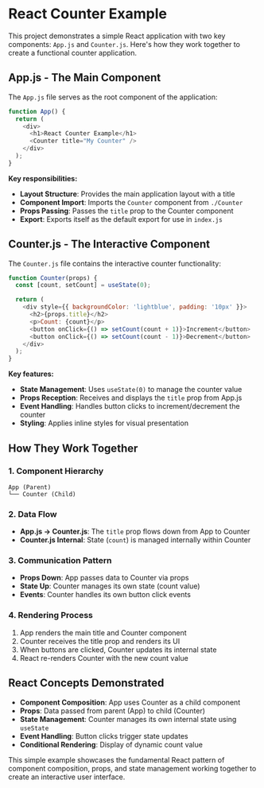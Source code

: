 # React Counter Example

This project demonstrates a simple React application with two key components: `App.js` and `Counter.js`. Here's how they work together to create a functional counter application.

## App.js - The Main Component

The `App.js` file serves as the root component of the application:

```javascript
function App() {
  return (
    <div>
      <h1>React Counter Example</h1>
      <Counter title="My Counter" />
    </div>
  );
}
```

**Key responsibilities:**
- **Layout Structure**: Provides the main application layout with a title
- **Component Import**: Imports the `Counter` component from `./Counter`
- **Props Passing**: Passes the `title` prop to the Counter component
- **Export**: Exports itself as the default export for use in `index.js`

## Counter.js - The Interactive Component

The `Counter.js` file contains the interactive counter functionality:

```javascript
function Counter(props) {
  const [count, setCount] = useState(0);

  return (
    <div style={{ backgroundColor: 'lightblue', padding: '10px' }}>
      <h2>{props.title}</h2>
      <p>Count: {count}</p>
      <button onClick={() => setCount(count + 1)}>Increment</button>
      <button onClick={() => setCount(count - 1)}>Decrement</button>
    </div>
  );
}
```

**Key features:**
- **State Management**: Uses `useState(0)` to manage the counter value
- **Props Reception**: Receives and displays the `title` prop from App.js
- **Event Handling**: Handles button clicks to increment/decrement the counter
- **Styling**: Applies inline styles for visual presentation

## How They Work Together

### 1. Component Hierarchy
```
App (Parent)
└── Counter (Child)
```

### 2. Data Flow
- **App.js → Counter.js**: The `title` prop flows down from App to Counter
- **Counter.js Internal**: State (`count`) is managed internally within Counter

### 3. Communication Pattern
- **Props Down**: App passes data to Counter via props
- **State Up**: Counter manages its own state (count value)
- **Events**: Counter handles its own button click events

### 4. Rendering Process
1. App renders the main title and Counter component
2. Counter receives the title prop and renders its UI
3. When buttons are clicked, Counter updates its internal state
4. React re-renders Counter with the new count value

## React Concepts Demonstrated

- **Component Composition**: App uses Counter as a child component
- **Props**: Data passed from parent (App) to child (Counter)
- **State Management**: Counter manages its own internal state using `useState`
- **Event Handling**: Button clicks trigger state updates
- **Conditional Rendering**: Display of dynamic count value

This simple example showcases the fundamental React pattern of component composition, props, and state management working together to create an interactive user interface.